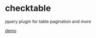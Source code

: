 checktable
==========

jquery plugin for table pagination and more

[demo](http://zweifisch.github.com/checktable/)
